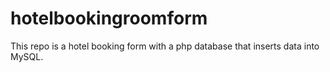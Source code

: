# hotelbookingroomform
 This repo is a hotel booking form with a php database that inserts data into MySQL. 
